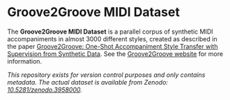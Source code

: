 # Groove2Groove MIDI Dataset

The **Groove2Groove MIDI Dataset** is a parallel corpus of synthetic MIDI accompaniments in almost 3000 different styles, created as described in the paper [Groove2Groove: One-Shot Accompaniment Style Transfer with Supervision from Synthetic Data](https://hal.archives-ouvertes.fr/hal-02923548). See the [Groove2Groove website](https://groove2groove.telecom-paris.fr) for more information.

*This repository exists for version control purposes and only contains metadata. The actual dataset is available from Zenodo: [10.5281/zenodo.3958000](http://doi.org/10.5281/zenodo.3958000).*

